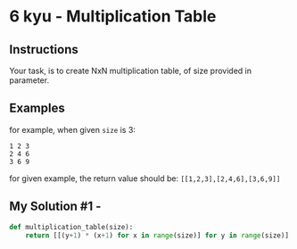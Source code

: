 # 6 kyu - Multiplication Table
## Instructions
Your task, is to create NxN multiplication table, of size provided in parameter.

## Examples
for example, when given `size` is 3:
```
1 2 3
2 4 6
3 6 9
```
for given example, the return value should be: `[[1,2,3],[2,4,6],[3,6,9]]`

## My Solution #1 - 
```python
def multiplication_table(size):
    return [[(y+1) * (x+1) for x in range(size)] for y in range(size)]
```